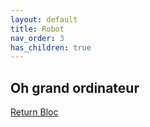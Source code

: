 ```yaml
---
layout: default
title: Robot
nav_order: 3
has_children: true
---
```


## Oh grand ordinateur

[Return Bloc](https://unimakers.fr/Docs-Unimakers-CDR-2024/)
